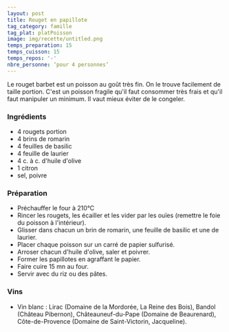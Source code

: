 ```yaml
---
layout: post
title: Rouget en papillote
tag_category: famille
tag_plat: platPoisson
image: img/recette/untitled.png
temps_preparation: 15
temps_cuisson: 15
temps_repos: '-'
nbre_personne: ‘pour 4 personnes’
---
```

Le rouget barbet est un poisson au goût très fin. On le trouve facilement de taille portion. C'est un poisson fragile qu'il faut consommer très frais et qu'il faut manipuler un minimum. Il vaut mieux éviter de le congeler.

### Ingrédients
* 4 rougets portion
* 4 brins de romarin
* 4 feuilles de basilic
* 4 feuille de laurier
* 4 c. à c. d'huile d'olive
* 1 citron
* sel, poivre


### Préparation
* Préchauffer le four à 210°C
* Rincer les rougets, les écailler et les vider par les ouïes (remettre le foie du poisson à l'intérieur).
* Glisser dans chacun un brin de romarin, une feuille de basilic et une de laurier.
* Placer chaque poisson sur un carré de papier sulfurisé.
* Arroser chacun d'huile d'olive, saler et poivrer.
* Former les papillotes en agraffant le papier.
* Faire cuire 15 mn au four.
* Servir avec du riz ou des pâtes.


### Vins
* Vin blanc : Lirac (Domaine de la Mordorée, La Reine des Bois), Bandol (Château Pibernon), Châteauneuf-du-Pape (Domaine de Beaurenard), Côte-de-Provence (Domaine de Saint-Victorin, Jacqueline).
